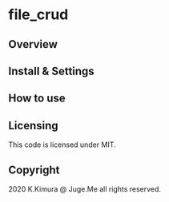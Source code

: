 # file_crud

## Overview



## Install & Settings



## How to use



## Licensing

This code is licensed under MIT.


## Copyright

2020 K.Kimura @ Juge.Me all rights reserved.

